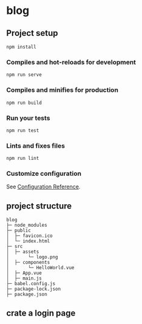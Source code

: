 # blog

## Project setup
```
npm install
```

### Compiles and hot-reloads for development
```
npm run serve
```

### Compiles and minifies for production
```
npm run build
```

### Run your tests
```
npm run test
```

### Lints and fixes files
```
npm run lint
```

### Customize configuration
See [Configuration Reference](https://cli.vuejs.org/config/).


## project structure
```
blog
├─ node_modules
├─ public
│  ├─ favicon.ico
│  └─ index.html
├─ src
│  ├─ assets
│       └─ logo.png
│  ├─ components
│       └─ HelloWorld.vue
│  ├─ App.vue
│  ├─ main.js
├─ babel.config.js
├─ package-lock.json
├─ package.json
```

## crate a login page 
